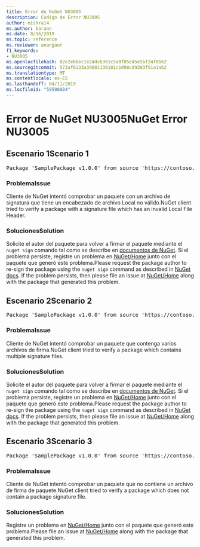 ```yaml
---
title: Error de NuGet NU3005
description: Código de Error NU3005
author: mishra14
ms.author: karann
ms.date: 8/16/2018
ms.topic: reference
ms.reviewer: anangaur
f1_keywords:
- NU3005
ms.openlocfilehash: 82e2eb8ec1e24dc6361c5a0f85e45e5bf24f0b62
ms.sourcegitcommit: 573af6133a39601136181c1d98c09303f51a1ab2
ms.translationtype: MT
ms.contentlocale: es-ES
ms.lasthandoff: 04/11/2019
ms.locfileid: "59508884"
---
```

# <a name="nuget-error-nu3005"></a><span data-ttu-id="2d6a0-103">Error de NuGet NU3005</span><span class="sxs-lookup"><span data-stu-id="2d6a0-103">NuGet Error NU3005</span></span>

## <a name="scenario-1"></a><span data-ttu-id="2d6a0-104">Escenario 1</span><span class="sxs-lookup"><span data-stu-id="2d6a0-104">Scenario 1</span></span>

<pre>Package 'SamplePackage v1.0.0' from source 'https://contoso.com/index.json': The package contains an invalid package signature file.</pre>

### <a name="issue"></a><span data-ttu-id="2d6a0-105">Problema</span><span class="sxs-lookup"><span data-stu-id="2d6a0-105">Issue</span></span>

<span data-ttu-id="2d6a0-106">Cliente de NuGet intentó comprobar un paquete con un archivo de signatura que tiene un encabezado de archivo Local no válido.</span><span class="sxs-lookup"><span data-stu-id="2d6a0-106">NuGet client tried to verify a package with a signature file which has an invalid Local File Header.</span></span>


### <a name="solution"></a><span data-ttu-id="2d6a0-107">Soluciones</span><span class="sxs-lookup"><span data-stu-id="2d6a0-107">Solution</span></span>

<span data-ttu-id="2d6a0-108">Solicite el autor del paquete para volver a firmar el paquete mediante el `nuget sign` comando tal como se describe en [documentos de NuGet](https://docs.microsoft.com/en-us/nuget/create-packages/sign-a-package). Si el problema persiste, registre un problema en [NuGet/Home](https://github.com/NuGet/Home/issues) junto con el paquete que generó este problema.</span><span class="sxs-lookup"><span data-stu-id="2d6a0-108">Please request the package author to re-sign the package using the `nuget sign` command as described in [NuGet docs](https://docs.microsoft.com/en-us/nuget/create-packages/sign-a-package). If the problem persists, then please file an issue at [NuGet/Home](https://github.com/NuGet/Home/issues) along with the package that generated this problem.</span></span>



## <a name="scenario-2"></a><span data-ttu-id="2d6a0-109">Escenario 2</span><span class="sxs-lookup"><span data-stu-id="2d6a0-109">Scenario 2</span></span>

<pre>Package 'SamplePackage v1.0.0' from source 'https://contoso.com/index.json': The package contains multiple package signature files.</pre>

### <a name="issue"></a><span data-ttu-id="2d6a0-110">Problema</span><span class="sxs-lookup"><span data-stu-id="2d6a0-110">Issue</span></span>

<span data-ttu-id="2d6a0-111">Cliente de NuGet intentó comprobar un paquete que contenga varios archivos de firma.</span><span class="sxs-lookup"><span data-stu-id="2d6a0-111">NuGet client tried to verify a package which contains multiple signature files.</span></span>


### <a name="solution"></a><span data-ttu-id="2d6a0-112">Soluciones</span><span class="sxs-lookup"><span data-stu-id="2d6a0-112">Solution</span></span>

<span data-ttu-id="2d6a0-113">Solicite el autor del paquete para volver a firmar el paquete mediante el `nuget sign` comando tal como se describe en [documentos de NuGet](https://docs.microsoft.com/en-us/nuget/create-packages/sign-a-package). Si el problema persiste, registre un problema en [NuGet/Home](https://github.com/NuGet/Home/issues) junto con el paquete que generó este problema.</span><span class="sxs-lookup"><span data-stu-id="2d6a0-113">Please request the package author to re-sign the package using the `nuget sign` command as described in [NuGet docs](https://docs.microsoft.com/en-us/nuget/create-packages/sign-a-package). If the problem persists, then please file an issue at [NuGet/Home](https://github.com/NuGet/Home/issues) along with the package that generated this problem.</span></span>



## <a name="scenario-3"></a><span data-ttu-id="2d6a0-114">Escenario 3</span><span class="sxs-lookup"><span data-stu-id="2d6a0-114">Scenario 3</span></span>

<pre>Package 'SamplePackage v1.0.0' from source 'https://contoso.com/index.json': The package does not contain a valid package signature file.</pre>

### <a name="issue"></a><span data-ttu-id="2d6a0-115">Problema</span><span class="sxs-lookup"><span data-stu-id="2d6a0-115">Issue</span></span>

<span data-ttu-id="2d6a0-116">Cliente de NuGet intentó comprobar un paquete que no contiene un archivo de firma de paquete.</span><span class="sxs-lookup"><span data-stu-id="2d6a0-116">NuGet client tried to verify a package which does not contain a package signature file.</span></span>


### <a name="solution"></a><span data-ttu-id="2d6a0-117">Soluciones</span><span class="sxs-lookup"><span data-stu-id="2d6a0-117">Solution</span></span>

<span data-ttu-id="2d6a0-118">Registre un problema en [NuGet/Home](https://github.com/NuGet/Home/issues) junto con el paquete que generó este problema.</span><span class="sxs-lookup"><span data-stu-id="2d6a0-118">Please file an issue at [NuGet/Home](https://github.com/NuGet/Home/issues) along with the package that generated this problem.</span></span>


